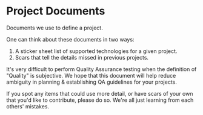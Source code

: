 Project Documents
================

Documents we use to define a project.

One can think about these documents in two ways:

1. A sticker sheet list of supported technologies for a given project.
2. Scars that tell the details missed in previous projects.

It's very difficult to perform Quality Assurance testing when the definition of "Quality" is subjective.  We hope that this document will help reduce ambiguity in planning & establishing QA guidelines for your projects.

If you spot any items that could use more detail, or have scars of your own that you'd like to contribute, please do so.  We're all just learning from each others' mistakes.
